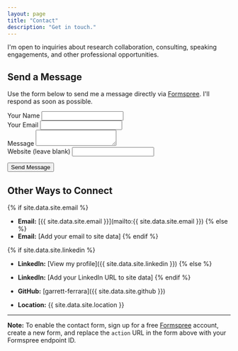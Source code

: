```yaml
---
layout: page
title: "Contact"
description: "Get in touch."
---
```


I'm open to inquiries about research collaboration, consulting, speaking engagements, and other professional opportunities.

## Send a Message

Use the form below to send me a message directly via [Formspree](https://formspree.io/). I'll respond as soon as possible.

<form class="contact-form" action="https://formspree.io/f/TODO-YOUR-FORMSPREE-ID" method="POST">
  <div class="form-group">
    <label for="name">Your Name</label>
    <input type="text" id="name" name="name" required>
  </div>

  <div class="form-group">
    <label for="email">Your Email</label>
    <input type="email" id="email" name="email" required>
  </div>

  <div class="form-group">
    <label for="message">Message</label>
    <textarea id="message" name="message" required></textarea>
  </div>

  <!-- Honeypot spam filter -->
  <div class="form-group honeypot">
    <label for="website">Website (leave blank)</label>
    <input type="text" id="website" name="website">
  </div>

  <button type="submit" class="btn btn-accent form-submit">Send Message</button>
</form>

## Other Ways to Connect

{% if site.data.site.email %}
- **Email:** [{{ site.data.site.email }}](mailto:{{ site.data.site.email }})
{% else %}
- **Email:** [Add your email to site data]
{% endif %}

{% if site.data.site.linkedin %}
- **LinkedIn:** [View my profile]({{ site.data.site.linkedin }})
{% else %}
- **LinkedIn:** [Add your LinkedIn URL to site data]
{% endif %}

- **GitHub:** [garrett-ferrara]({{ site.data.site.github }})
- **Location:** {{ site.data.site.location }}

---

**Note:** To enable the contact form, sign up for a free [Formspree](https://formspree.io/) account, create a new form, and replace the `action` URL in the form above with your Formspree endpoint ID.
